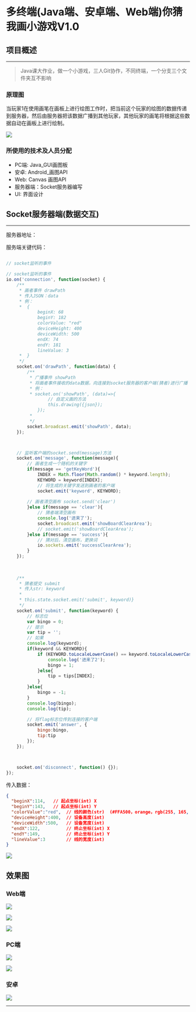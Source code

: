 # 多终端(Java端、安卓端、Web端)你猜我画小游戏V1.0

## 项目概述

-----------

>Java课大作业，做一个小游戏，三人Git协作，不同终端，一个分支三个文件夹互不影响


### 原理图
当玩家1在使用画笔在画板上进行绘图工作时，把当前这个玩家的绘图的数据传递到服务器，然后由服务器把该数据广播到其他玩家，其他玩家的画笔将根据这些数据自动在画板上进行绘制。

![](./设计图/原理图1.png)



### 所使用的技术及人员分配
* PC端: Java_GUI画图板 
* 安卓: Android_画图API 
* Web: Canvas 画图API
* 服务器端：Socket服务器编写
* UI: 界面设计


## Socket服务器端(数据交互)

-----------
服务器地址：


服务端关键代码：

```javascript

// socket监听的事件

// socket监听的事件
io.on('connection', function(socket) {
    /**
     * 画者事件 drawPath
     * 传入JSON：data
     * 例：
     *  {
            beginX: 68
            beginY: 182
            colorValue: "red"
            deviceHeight: 400
            deviceWidth: 500
            endX: 74
            endY: 181
            lineValue: 3
     *  }
     */
    socket.on('drawPath', function(data) {
        /**
         * 广播事件 showPath
         * 将画者事件接收的data数据，向连接到socket服务器的客户端(猜者)进行广播
         * 例：
         * socket.on('showPath', (data)=>{
                // 自定义画的方法
                this.drawing({json});
            });
         * 
         */
        socket.broadcast.emit('showPath', data);
    });



    // 监听客户端的socket.send(message)方法
    socket.on('message', function(message){
        // 画者生成一个随机的关键字
        if(message == 'getKeyWord'){
            INDEX = Math.floor(Math.random() * keyword.length);
            KEYWORD = keyword[INDEX];
            // 将生成的关键字发送到画者的客户端
            socket.emit('keyword', KEYWORD);
            
        // 画者清空画布 socket.send('clear')    
        }else if(message == 'clear'){
            // 猜者端清空画布
            console.log('进来了');
            socket.broadcast.emit('showBoardClearArea');
            // socket.emit('showBoardClearArea');
        }else if(message == 'success'){
            // 猜对后，清空画布，更换词
            io.sockets.emit('successClearArea');
        }
    }); 
    
    
    
    /**
     * 猜者提交 submit
     * 传入str: keyword
     * 
     * this.state.socket.emit('submit', keyword)}
     */
    socket.on('submit', function(keyword) {
        // 标志位
        var bingo = 0;
        // 提示
        var tip = '';
        // 如果
        console.log(keyword);
        if(keyword && KEYWORD){
            if (KEYWORD.toLocaleLowerCase() == keyword.toLocaleLowerCase()) {
                console.log('进来了2');
                bingo = 1;
            }else{
                tip = tips[INDEX];
            }
        }else{
            bingo = -1;
        }
        console.log(bingo);
        console.log(tip);

        // 将flag标志位传到连接的客户端
        socket.emit('answer', {
            bingo:bingo,
            tip:tip
        });
    });



    socket.on('disconnect', function() {});
});

```

传入数据：

```json
{
  "beginX":114,   // 起点坐标(int) X
  "beginY":143,	  // 起点坐标(int) Y
  "colorValue":"red",  // 线的颜色(str)  (#FFA500，orange，rgb(255, 165, 0))
  "deviceHeight":400,  // 设备高度(int)  
  "deviceWidth":500,   // 设备宽度(int)  
  "endX":122,          // 终止坐标(int) X
  "endY":149,		   // 终止坐标(int) Y
  "lineValue":3		   // 线的宽度(int)
}

```

![](./设计图/3.png)


## 效果图

### Web端
![](./设计图/gif.gif)

![](./设计图/1.png)

![](./设计图/2.png)


###  PC端
![](./设计图/pc.png)

![](./设计图/pc1.png)

### 安卓
![](./设计图/android.png)

-----------




